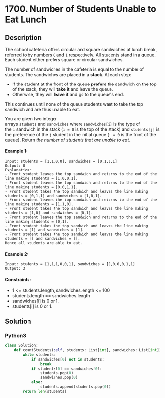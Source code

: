# 1700. Number of Students Unable to Eat Lunch


## Description
The school cafeteria offers circular and square sandwiches at lunch break, referred to by numbers `0` and `1` respectively. All students stand in a queue. Each student either prefers square or circular sandwiches.

The number of sandwiches in the cafeteria is equal to the number of students. The sandwiches are placed in a **stack**. At each step:

-   If the student at the front of the queue **prefers** the sandwich on the top of the stack, they will **take it** and leave the queue.
-   Otherwise, they will **leave it** and go to the queue's end.

This continues until none of the queue students want to take the top sandwich and are thus unable to eat.

You are given two integer arrays `students` and `sandwiches` where `sandwiches[i]` is the type of the `i` sandwich in the stack (`i = 0` is the top of the stack) and `students[j]` is the preference of the `j` student in the initial queue (`j = 0` is the front of the queue). Return *the number of students that are unable to eat.*

#### Example 1:
```
Input: students = [1,1,0,0], sandwiches = [0,1,0,1]
Output: 0 
Explanation:
- Front student leaves the top sandwich and returns to the end of the line making students = [1,0,0,1].
- Front student leaves the top sandwich and returns to the end of the line making students = [0,0,1,1].
- Front student takes the top sandwich and leaves the line making students = [0,1,1] and sandwiches = [1,0,1].
- Front student leaves the top sandwich and returns to the end of the line making students = [1,1,0].
- Front student takes the top sandwich and leaves the line making students = [1,0] and sandwiches = [0,1].
- Front student leaves the top sandwich and returns to the end of the line making students = [0,1].
- Front student takes the top sandwich and leaves the line making students = [1] and sandwiches = [1].
- Front student takes the top sandwich and leaves the line making students = [] and sandwiches = [].
Hence all students are able to eat.
```

#### Example 2:
```
Input: students = [1,1,1,0,0,1], sandwiches = [1,0,0,0,1,1]
Output: 3
```

#### Constraints:
- 1 <= students.length, sandwiches.length <= 100
- students.length == sandwiches.length
- sandwiches[i] is 0 or 1.
- students[i] is 0 or 1.


## Solution

### Python3
```python
class Solution:
    def countStudents(self, students: List[int], sandwiches: List[int]) -> int:
        while students:
            if sandwiches[0] not in students:
                break
            if students[0] == sandwiches[0]:
                students.pop(0)
                sandwiches.pop(0)
            else:
                students.append(students.pop(0))
        return len(students)
```
